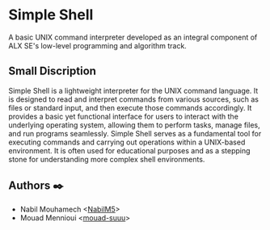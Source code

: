 # Simple Shell

A basic UNIX command interpreter developed as an integral component of ALX SE's low-level programming and algorithm track.


## Small Discription

Simple Shell is a lightweight interpreter for the UNIX command language. It is designed to read and interpret commands from various sources, such as files or standard input, and then execute those commands accordingly. It provides a basic yet functional interface for users to interact with the underlying operating system, allowing them to perform tasks, manage files, and run programs seamlessly. Simple Shell serves as a fundamental tool for executing commands and carrying out operations within a UNIX-based environment. It is often used for educational purposes and as a stepping stone for understanding more complex shell environments.

## Authors :black_nib:

* Nabil Mouhamech <[NabilM5](https://github.com/NabilM5)>
* Mouad Mennioui <[mouad-suuu](https://github.com/mouad-suuu)>
